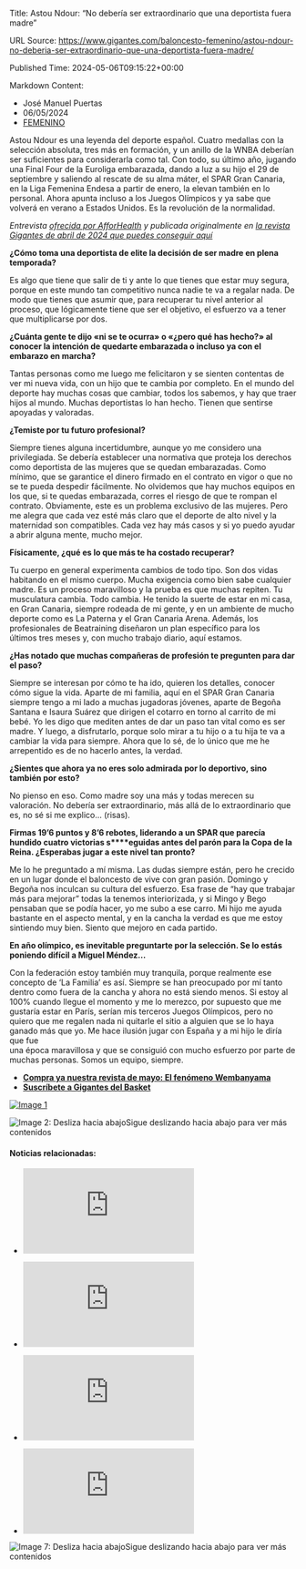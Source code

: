 Title: Astou Ndour: “No debería ser extraordinario que una deportista fuera madre”

URL Source: https://www.gigantes.com/baloncesto-femenino/astou-ndour-no-deberia-ser-extraordinario-que-una-deportista-fuera-madre/

Published Time: 2024-05-06T09:15:22+00:00

Markdown Content:
*   José Manuel Puertas
*   06/05/2024
*   [FEMENINO](https://www.gigantes.com/baloncesto-femenino/"CortosdeFEMENINO")

Astou Ndour es una leyenda del deporte español. Cuatro medallas con la selección absoluta, tres más en formación, y un anillo de la WNBA deberían ser suficientes para considerarla como tal. Con todo, su último año, jugando una Final Four de la Euroliga embarazada, dando a luz a su hijo el 29 de septiembre y saliendo al rescate de su alma máter, el SPAR Gran Canaria, en la Liga Femenina Endesa a partir de enero, la elevan también en lo personal. Ahora apunta incluso a los Juegos Olímpicos y ya sabe que volverá en verano a Estados Unidos. Es la revolución de la normalidad.

_Entrevista [ofrecida por AfforHealth](https://afforhealth.com/) y publicada originalmente en [la revista Gigantes de abril de 2024 que puedes conseguir aquí](https://www.gigantes.com/tienda/hemeroteca/marc-gasol-unico-no-1-543-abril-2024/)_

**¿Cómo toma una deportista de elite la decisión de ser madre en plena temporada?**

Es algo que tiene que salir de ti y ante lo que tienes que estar muy segura, porque en este mundo tan competitivo nunca nadie te va a regalar nada. De modo que tienes que asumir que, para recuperar tu nivel anterior al proceso, que lógicamente tiene que ser el objetivo, el esfuerzo va a tener que multiplicarse por dos.

**¿Cuánta gente te dijo «ni se te ocurra» o «¿pero qué has hecho?» al** **conocer la intención de quedarte embarazada o incluso ya con el embarazo en marcha?**

Tantas personas como me luego me felicitaron y se sienten contentas de ver mi nueva vida, con un hijo que te cambia por completo. En el mundo del deporte hay muchas cosas que cambiar, todos los sabemos, y hay que traer hijos al mundo. Muchas deportistas lo han hecho. Tienen que sentirse apoyadas y valoradas.

**¿Temiste por tu futuro profesional?**

Siempre tienes alguna incertidumbre, aunque yo me considero una privilegiada. Se debería establecer una normativa que proteja los derechos como deportista de las mujeres que se quedan embarazadas. Como mínimo, que se garantice el dinero firmado en el contrato en vigor o que no se te pueda despedir fácilmente. No olvidemos que hay muchos equipos en los que, si te quedas embarazada, corres el riesgo de que te rompan el contrato. Obviamente, este es un problema exclusivo de las mujeres. Pero me alegra que cada vez esté más claro que el deporte de alto nivel y la maternidad son compatibles. Cada vez hay más casos y si yo puedo ayudar a abrir alguna mente, mucho mejor.

**Físicamente, ¿qué es lo que más te ha costado recuperar?**

Tu cuerpo en general experimenta cambios de todo tipo. Son dos vidas habitando en el mismo cuerpo. Mucha exigencia como bien sabe cualquier madre. Es un proceso maravilloso y la prueba es que muchas repiten. Tu musculatura cambia. Todo cambia. He tenido la suerte de estar en mi casa, en Gran Canaria, siempre rodeada de mi gente, y en un ambiente de mucho deporte como es La Paterna y el Gran Canaria Arena. Además, los profesionales de Beatraining diseñaron un plan específico para los  
últimos tres meses y, con mucho trabajo diario, aquí estamos.

**¿Has notado que muchas compañeras de profesión te pregunten para dar el paso?**

Siempre se interesan por cómo te ha ido, quieren los detalles, conocer cómo sigue la vida. Aparte de mi familia, aquí en el SPAR Gran Canaria siempre tengo a mi lado a muchas jugadoras jóvenes, aparte de Begoña Santana e Isaura Suárez que dirigen el cotarro en torno al carrito de mi bebé. Yo les digo que mediten antes de dar un paso tan vital como es ser madre. Y luego, a disfrutarlo, porque solo mirar a tu hijo o a tu hija te va a cambiar la vida para siempre. Ahora que lo sé, de lo único que me he arrepentido es de no hacerlo antes, la verdad.

**¿Sientes que ahora ya no eres solo admirada por lo deportivo, sino también por esto?**

No pienso en eso. Como madre soy una más y todas merecen su valoración. No debería ser extraordinario, más allá de lo extraordinario que es, no sé si me explico… (risas).

**Firmas 19’6 puntos y 8’6 rebotes, liderando a un SPAR que parecía hundido cuatro victorias s****eguidas antes del parón para la Copa de la Reina. ¿Esperabas jugar a este nivel tan pronto?**

Me lo he preguntado a mí misma. Las dudas siempre están, pero he crecido en un lugar donde el baloncesto de vive con gran pasión. Domingo y Begoña nos inculcan su cultura del esfuerzo. Esa frase de “hay que trabajar más para mejorar” todas la tenemos interiorizada, y si Mingo y Bego pensaban que se podía hacer, yo me subo a ese carro. Mi hijo me ayuda bastante en el aspecto mental, y en la cancha la verdad es que me estoy sintiendo muy bien. Siento que mejoro en cada partido.

**En año olímpico, es inevitable preguntarte por la selección. Se lo estás poniendo difícil a Miguel Méndez…**

Con la federación estoy también muy tranquila, porque realmente ese concepto de ‘La Familia’ es así. Siempre se han preocupado por mí tanto dentro como fuera de la cancha y ahora no está siendo menos. Si estoy al 100% cuando llegue el momento y me lo merezco, por supuesto que me gustaría estar en París, serían mis terceros Juegos Olímpicos, pero no quiero que me regalen nada ni quitarle el sitio a alguien que se lo haya ganado más que yo. Me hace ilusión jugar con España y a mi hijo le diría que fue  
una época maravillosa y que se consiguió con mucho esfuerzo por parte de  
muchas personas. Somos un equipo, siempre.

*   [**Compra ya nuestra revista de mayo: El fenómeno Wembanyama**](https://www.gigantes.com/tienda/hemeroteca/el-fenomeno-wembanyama-no-1-544-mayo-2024/)
*   **[Suscríbete a Gigantes del Basket](https://www.gigantes.com/tienda/suscripciones)**

[![Image 1](https://www.gigantes.com/wp-content/smush-webp/2024/05/Gigantes-1544-Wemby-BAJA-scaled.jpg.webp)](https://www.gigantes.com/tienda/hemeroteca/el-fenomeno-wembanyama-no-1-544-mayo-2024/)

![Image 2: Desliza hacia abajo](https://www.gigantes.com/wp-content/uploads/2024/01/mano.png)Sigue deslizando hacia abajo para ver más contenidos

#### Noticias relacionadas:

*   [![Image 3: Los impresionantes registros de Astou Ndour tras su vuelta a las pistas en 2024](https://www.gigantes.com/wp-content/plugins/igit-related-posts-with-thumb-images-after-posts/timthumb.php?src=/wp-content/uploads/2024/03/53548915637_847ea4024a_k-2-130x130.jpg&w=121&h=121&zc=0)](https://www.gigantes.com/baloncesto-femenino/liga-femenina/los-impresionantes-registros-de-astou-ndour-tras-su-vuelta-a-las-pistas-en-2024/)

*   [![Image 4: ¿Cómo ve Astou Ndour el debate de los Juegos y España? Te explicamos la situación](https://www.gigantes.com/wp-content/plugins/igit-related-posts-with-thumb-images-after-posts/timthumb.php?src=/wp-content/uploads/2024/03/image-44-2-130x130.jpg&w=121&h=121&zc=0)](https://www.gigantes.com/baloncesto-femenino/como-ve-astou-ndour-el-debate-de-los-juegos-y-espana-te-explicamos-la-situacion/)

*   [![Image 5: Los números de Astou Ndour en su regreso a España 8 años después](https://www.gigantes.com/wp-content/plugins/igit-related-posts-with-thumb-images-after-posts/timthumb.php?src=/wp-content/uploads/2024/01/GEEcEEaW0AAk9qI-2-130x130.jpg&w=121&h=121&zc=0)](https://www.gigantes.com/baloncesto-femenino/liga-femenina/los-numeros-de-astou-ndour-en-su-regreso-a-espana-8-anos-despues/)

*   [![Image 6: La primera gran noticia de 2024: Astou Ndour regresa a la LF Endesa para jugar en el SPAR Gran Canaria](https://www.gigantes.com/wp-content/plugins/igit-related-posts-with-thumb-images-after-posts/timthumb.php?src=/wp-content/uploads/2024/01/image-213-2-130x130.jpg&w=121&h=121&zc=0)](https://www.gigantes.com/baloncesto-femenino/liga-femenina/la-primera-gran-noticia-de-2024-astou-ndour-regresa-a-la-lf-endesa-y-jugara-en-canarias/)


![Image 7: Desliza hacia abajo](https://www.gigantes.com/wp-content/uploads/2024/01/mano.png)Sigue deslizando hacia abajo para ver más contenidos
